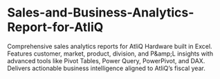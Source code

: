 # Sales-and-Business-Analytics-Report-for-AtliQ
Comprehensive sales analytics reports for AtliQ Hardware built in Excel. Features customer, market, product, division, and P\&amp;L insights with advanced tools like Pivot Tables, Power Query, PowerPivot, and DAX. Delivers actionable business intelligence aligned to AtliQ’s fiscal year.

